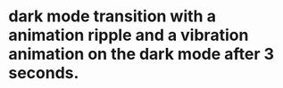 # dark mode transition with a animation ripple and  a vibration animation on the dark mode after 3 seconds.
